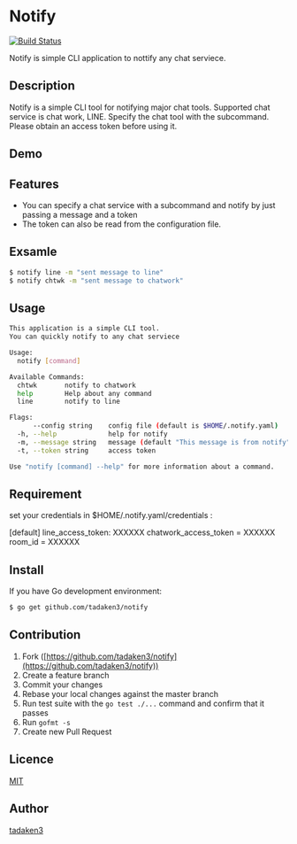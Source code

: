 # Notify
[![Build Status](https://secure.travis-ci.org/tadaken3/notify.png)](https://secure.travis-ci.org/tadaken3/notify)

Notify is simple CLI application to nottify any chat serviece.

## Description

Notify is a simple CLI tool for notifying major chat tools. Supported chat service is chat work, LINE. Specify the chat tool with the subcommand. Please obtain an access token before using it.

## Demo



## Features

- You can specify a chat service with a subcommand and notify by just passing a message and a token
- The token can also be read from the configuration file.

## Exsamle

```bash
$ notify line -m "sent message to line"
$ notify chtwk -m "sent message to chatwork"
```

## Usage

```bash
This application is a simple CLI tool.
You can quickly notify to any chat serviece

Usage:
  notify [command]

Available Commands:
  chtwk       notify to chatwork
  help        Help about any command
  line        notify to line

Flags:
      --config string    config file (default is $HOME/.notify.yaml)
  -h, --help             help for notify
  -m, --message string   message (default "This message is from notify")
  -t, --token string     access token

Use "notify [command] --help" for more information about a command.
```

## Requirement

set your credentials in $HOME/.notify.yaml/credentials :

[default]
line_access_token: XXXXXX
chatwork_access_token = XXXXXX
room_id = XXXXXX

## Install

If you have Go development environment:
```bash
$ go get github.com/tadaken3/notify
```

## Contribution

1. Fork ([https://github.com/tadaken3/notify](https://github.com/tadaken3/notify))
2. Create a feature branch
3. Commit your changes
4. Rebase your local changes against the master branch
5. Run test suite with the `go test ./...` command and confirm that it passes
6. Run `gofmt -s`
7. Create new Pull Request

## Licence

[MIT](https://github.com/tadaken3/notify/blob/master/LICENSE)

## Author

[tadaken3](https://github.com/tadaken3)
